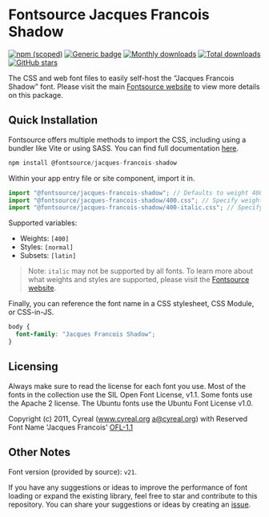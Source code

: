 # Fontsource Jacques Francois Shadow

[![npm (scoped)](https://img.shields.io/npm/v/@fontsource/jacques-francois-shadow?color=brightgreen)](https://www.npmjs.com/package/@fontsource/jacques-francois-shadow) [![Generic badge](https://img.shields.io/badge/fontsource-passing-brightgreen)](https://github.com/fontsource/fontsource) [![Monthly downloads](https://badgen.net/npm/dm/@fontsource/jacques-francois-shadow)](https://github.com/fontsource/fontsource) [![Total downloads](https://badgen.net/npm/dt/@fontsource/jacques-francois-shadow)](https://github.com/fontsource/fontsource) [![GitHub stars](https://img.shields.io/github/stars/fontsource/fontsource.svg?style=social&label=Star)](https://github.com/fontsource/fontsource/stargazers)

The CSS and web font files to easily self-host the “Jacques Francois Shadow” font. Please visit the main [Fontsource website](https://fontsource.org/fonts/jacques-francois-shadow) to view more details on this package.

## Quick Installation

Fontsource offers multiple methods to import the CSS, including using a bundler like Vite or using SASS. You can find full documentation [here](https://fontsource.org/docs/getting-started/introduction).

```javascript
npm install @fontsource/jacques-francois-shadow
```

Within your app entry file or site component, import it in.

```javascript
import "@fontsource/jacques-francois-shadow"; // Defaults to weight 400
import "@fontsource/jacques-francois-shadow/400.css"; // Specify weight
import "@fontsource/jacques-francois-shadow/400-italic.css"; // Specify weight and style
```

Supported variables:
- Weights: `[400]`
- Styles: `[normal]`
- Subsets: `[latin]`

> Note: `italic` may not be supported by all fonts. To learn more about what weights and styles are supported, please visit the [Fontsource website](https://fontsource.org/fonts/jacques-francois-shadow).

Finally, you can reference the font name in a CSS stylesheet, CSS Module, or CSS-in-JS.

```css
body {
  font-family: "Jacques Francois Shadow";
}
```

## Licensing
Always make sure to read the license for each font you use. Most of the fonts in the collection use the SIL Open Font License, v1.1. Some fonts use the Apache 2 license. The Ubuntu fonts use the Ubuntu Font License v1.0.

Copyright (c) 2011, Cyreal (www.cyreal.org a@cyreal.org) with Reserved Font Name 'Jacques Francois'
[OFL-1.1](http://scripts.sil.org/OFL)

## Other Notes
Font version (provided by source): `v21`.

If you have any suggestions or ideas to improve the performance of font loading or expand the existing library, feel free to star and contribute to this repository. You can share your suggestions or ideas by creating an [issue](https://github.com/fontsource/fontsource/issues).